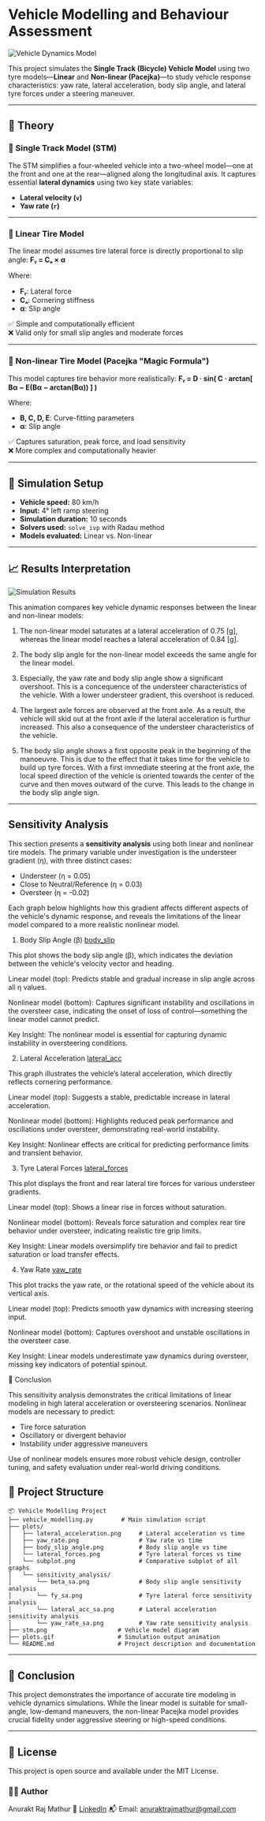 # Vehicle Modelling and Behaviour Assessment

![Vehicle Dynamics Model](stm.png)

This project simulates the **Single Track (Bicycle) Vehicle Model** using two tyre models—**Linear** and **Non-linear (Pacejka)**—to study vehicle response characteristics: yaw rate, lateral acceleration, body slip angle, and lateral tyre forces under a steering maneuver.

---

## 🚗 Theory

### 🔹 Single Track Model (STM)

The STM simplifies a four-wheeled vehicle into a two-wheel model—one at the front and one at the rear—aligned along the longitudinal axis. It captures essential **lateral dynamics** using two key state variables:
- **Lateral velocity (`v`)**
- **Yaw rate (`r`)**

---

### 🔸 Linear Tire Model

The linear model assumes tire lateral force is directly proportional to slip angle:
**Fᵧ = Cₐ × α**

Where:
- **Fᵧ**: Lateral force  
- **Cₐ**: Cornering stiffness  
- **α**: Slip angle

✅ Simple and computationally efficient  
❌ Valid only for small slip angles and moderate forces

---

### 🔸 Non-linear Tire Model (Pacejka "Magic Formula")

This model captures tire behavior more realistically:
**Fᵧ = D · sin( C · arctan[ Bα − E(Bα − arctan(Bα)) ] )**

Where:
- **B, C, D, E**: Curve-fitting parameters  
- **α**: Slip angle

✅ Captures saturation, peak force, and load sensitivity  
❌ More complex and computationally heavier

---

## 🧪 Simulation Setup

- **Vehicle speed:** 80 km/h  
- **Input:** 4° left ramp steering  
- **Simulation duration:** 10 seconds  
- **Solvers used:** `solve_ivp` with Radau method  
- **Models evaluated:** Linear vs. Non-linear

---

## 📈 Results Interpretation

![Simulation Results](plots.gif)

This animation compares key vehicle dynamic responses between the linear and non-linear models:

1. The non-linear model saturates at a lateral acceleration of 0.75 [g], whereas the linear model reaches a lateral acceleration of 0.84 [g].

2. The body slip angle for the non-linear model exceeds the same angle for the linear model.

3. Especially, the yaw rate and body slip angle show a significant overshoot. This is a concequence of the understeer characteristics of the vehicle. With a lower understeer gradient, this overshoot is reduced.

4. The largest axle forces are observed at the front axle. As a result, the vehicle will skid out at the front axle if the lateral acceleration is furthur increased. This also a consequence of the understeer characteristics of the vehicle.

5. The body slip angle shows a first opposite peak in the beginning of the manoeuvre. This is due to the effect that it takes time for the vehicle to build up tyre forces. With a first immediate steering at the front axle, the local speed direction of the vehicle is oriented towards the center of the curve and then moves outward of the curve. This leads to the change in the body slip angle sign.

---

## Sensitivity Analysis
This section presents a **sensitivity analysis** using both linear and nonlinear tire models. The primary variable under investigation is the understeer gradient (η), with three distinct cases:

- Understeer (η = 0.05)
- Close to Neutral/Reference (η = 0.03)
- Oversteer (η = -0.02)

Each graph below highlights how this gradient affects different aspects of the vehicle's dynamic response, and reveals the limitations of the linear model compared to a more realistic nonlinear model.

1. Body Slip Angle (β)
[body_slip](./Plots/sensitivity_analysis/beta_sa.png)

This plot shows the body slip angle (β), which indicates the deviation between the vehicle's velocity vector and heading.

Linear model (top): Predicts stable and gradual increase in slip angle across all η values.

Nonlinear model (bottom): Captures significant instability and oscillations in the oversteer case, indicating the onset of loss of control—something the linear model cannot predict.

Key Insight: The nonlinear model is essential for capturing dynamic instability in oversteering conditions.

2. Lateral Acceleration 
[lateral_acc](./Plots/sensitivity_analysis/lateral_acc_sa.png)

This graph illustrates the vehicle’s lateral acceleration, which directly reflects cornering performance.

Linear model (top): Suggests a stable, predictable increase in lateral acceleration.

Nonlinear model (bottom): Highlights reduced peak performance and oscillations under oversteer, demonstrating real-world instability.

Key Insight: Nonlinear effects are critical for predicting performance limits and transient behavior.

3. Tyre Lateral Forces
[lateral_forces](/Plots/sensitivity_analysis/lateral_acc_sa.png)

This plot displays the front and rear lateral tire forces for various understeer gradients.

Linear model (top): Shows a linear rise in forces without saturation.

Nonlinear model (bottom): Reveals force saturation and complex rear tire behavior under oversteer, indicating realistic tire grip limits.

Key Insight: Linear models oversimplify tire behavior and fail to predict saturation or load transfer effects.

4. Yaw Rate
[yaw_rate](./Plots/sensitivity_analysis/yaw_rate_sa.png)

This plot tracks the yaw rate, or the rotational speed of the vehicle about its vertical axis.

Linear model (top): Predicts smooth yaw dynamics with increasing steering input.

Nonlinear model (bottom): Captures overshoot and unstable oscillations in the oversteer case.

Key Insight: Linear models underestimate yaw dynamics during oversteer, missing key indicators of potential spinout.

📝 Conclusion

This sensitivity analysis demonstrates the critical limitations of linear modeling in high lateral acceleration or oversteering scenarios. Nonlinear models are necessary to predict:

- Tire force saturation
- Oscillatory or divergent behavior
- Instability under aggressive maneuvers

Use of nonlinear models ensures more robust vehicle design, controller tuning, and safety evaluation under real-world driving conditions.



## 📁 Project Structure

```plaintext
📦 Vehicle Modelling Project
├── vehicle_modelling.py        # Main simulation script
├── plots/
│   ├── lateral_acceleration.png     # Lateral acceleration vs time
│   ├── yaw_rate.png                 # Yaw rate vs time
│   ├── body_slip_angle.png          # Body slip angle vs time
│   └── lateral_forces.png           # Tyre lateral forces vs time
│   └── subplot.png                  # Comparative subplot of all graphs 
│   └── sensitivity_analysis/
│       └── beta_sa.png              # Body slip angle sensitivity analysis
│       └── fy_sa.png                # Tyre lateral force sensitivity analysis
│       └── lateral_acc_sa.png       # Lateral acceleration sensitivity analysis
│       └── yaw_rate_sa.png          # Yaw rate sensitivity analysis         
├── stm.png                    # Vehicle model diagram
├── plots.gif                  # Simulation output animation
└── README.md                  # Project description and documentation
```
---

## 📌 Conclusion

This project demonstrates the importance of accurate tire modeling in vehicle dynamics simulations. While the linear model is suitable for small-angle, low-demand maneuvers, the non-linear Pacejka model provides crucial fidelity under aggressive steering or high-speed conditions.

---

## 📄 License
This project is open source and available under the MIT License.

### 🙋‍♂️ Author
Anurakt Raj Mathur
💼 [LinkedIn](https://www.linkedin.com/in/anurakt-raj-mathur)
📬 Email: anuraktrajmathur@gmail.com
